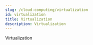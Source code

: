 ```yaml
---
slug: /cloud-computing/virtualization
id: virtualization
title: Virtualization
description: Virtualization
---
```


Virtualization